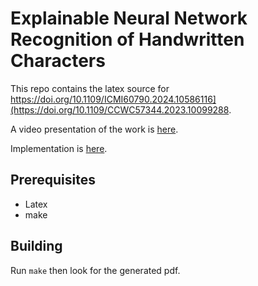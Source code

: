 # Explainable Neural Network Recognition of Handwritten Characters

This repo contains the latex source for https://doi.org/10.1109/ICMI60790.2024.10586116](https://doi.org/10.1109/CCWC57344.2023.10099288.

A video presentation of the work is [here](https://youtu.be/zShh_gBQU0A).

Implementation is [here](https://gitlab.com/paulwhitten/2023-ccwc-explainable-ai).

## Prerequisites

- Latex
- make

## Building

Run `make` then look for the generated pdf.
